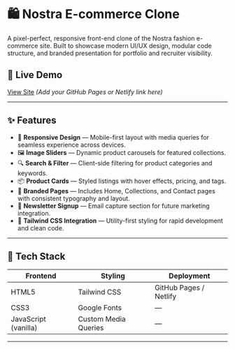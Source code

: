 # 🛍️ Nostra E-commerce Clone

A pixel-perfect, responsive front-end clone of the Nostra fashion e-commerce site. Built to showcase modern UI/UX design, modular code structure, and branded presentation for portfolio and recruiter visibility.

## 🔗 Live Demo
[View Site](#) *(Add your GitHub Pages or Netlify link here)*

---

## ✨ Features

- 🎨 **Responsive Design** — Mobile-first layout with media queries for seamless experience across devices.
- 🖼️ **Image Sliders** — Dynamic product carousels for featured collections.
- 🔍 **Search & Filter** — Client-side filtering for product categories and keywords.
- 📦 **Product Cards** — Styled listings with hover effects, pricing, and tags.
- 📄 **Branded Pages** — Includes Home, Collections, and Contact pages with consistent typography and layout.
- 🧾 **Newsletter Signup** — Email capture section for future marketing integration.
- 🧠 **Tailwind CSS Integration** — Utility-first styling for rapid development and clean code.

---

## 🧰 Tech Stack

| Frontend | Styling | Deployment |
|----------|---------|------------|
| HTML5    | Tailwind CSS | GitHub Pages / Netlify |
| CSS3     | Google Fonts | — |
| JavaScript (vanilla) | Custom Media Queries | — |

---



